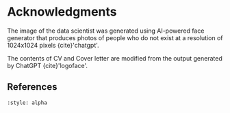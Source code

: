 # Acknowledgments

The image of the data scientist was generated using AI-powered face generator that produces photos of people who do not exist at a resolution of 1024x1024 pixels {cite}'chatgpt'.

The contents of CV and Cover letter are modified from the output generated by ChatGPT {cite}'logoface'.

## References
```{bibliography}
:style: alpha 
```

